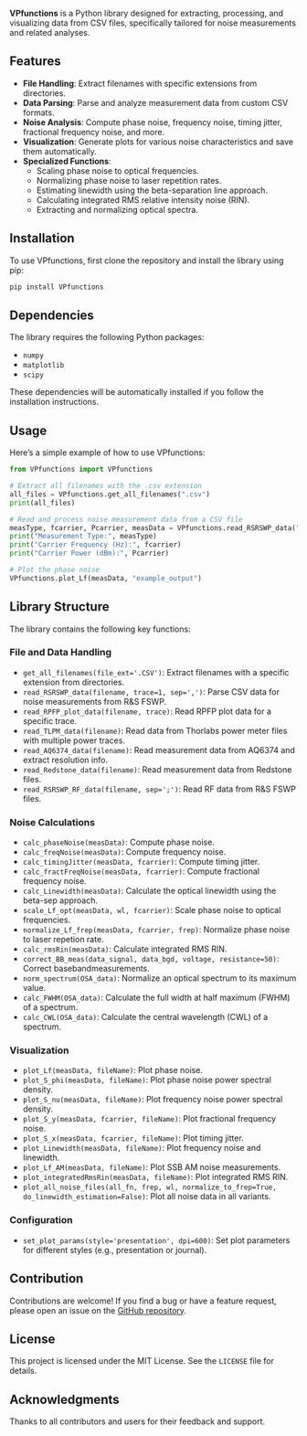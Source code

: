 **VPfunctions** is a Python library designed for extracting, processing, and visualizing data from CSV files, specifically tailored for noise measurements and related analyses.

## Features

- **File Handling**: Extract filenames with specific extensions from directories.
- **Data Parsing**: Parse and analyze measurement data from custom CSV formats.
- **Noise Analysis**: Compute phase noise, frequency noise, timing jitter, fractional frequency noise, and more.
- **Visualization**: Generate plots for various noise characteristics and save them automatically.
- **Specialized Functions**:
  - Scaling phase noise to optical frequencies.
  - Normalizing phase noise to laser repetition rates.
  - Estimating linewidth using the beta-separation line approach.
  - Calculating integrated RMS relative intensity noise (RIN).
  - Extracting and normalizing optical spectra.

## Installation

To use VPfunctions, first clone the repository and install the library using pip:

```bash
pip install VPfunctions
```

## Dependencies

The library requires the following Python packages:

- `numpy`
- `matplotlib`
- `scipy`

These dependencies will be automatically installed if you follow the installation instructions.

## Usage

Here’s a simple example of how to use VPfunctions:

```python
from VPfunctions import VPfunctions

# Extract all filenames with the .csv extension
all_files = VPfunctions.get_all_filenames(".csv")
print(all_files)

# Read and process noise measurement data from a CSV file
measType, fcarrier, Pcarrier, measData = VPfunctions.read_RSRSWP_data("example.csv")
print("Measurement Type:", measType)
print("Carrier Frequency (Hz):", fcarrier)
print("Carrier Power (dBm):", Pcarrier)

# Plot the phase noise
VPfunctions.plot_Lf(measData, "example_output")
```

## Library Structure

The library contains the following key functions:

### File and Data Handling

- `get_all_filenames(file_ext='.CSV')`: Extract filenames with a specific extension from directories.
- `read_RSRSWP_data(filename, trace=1, sep=',')`: Parse CSV data for noise measurements from R&S FSWP.
- `read_RPFP_plot_data(filename, trace)`: Read RPFP plot data for a specific trace.
- `read_TLPM_data(filename)`: Read data from Thorlabs power meter files with multiple power traces.
- `read_AQ6374_data(filename)`: Read measurement data from AQ6374 and extract resolution info.
- `read_Redstone_data(filename)`: Read measurement data from Redstone files.
- `read_RSRSWP_RF_data(filename, sep=';')`: Read RF data from R&S FSWP files.

### Noise Calculations

- `calc_phaseNoise(measData)`: Compute phase noise.
- `calc_freqNoise(measData)`: Compute frequency noise.
- `calc_timingJitter(measData, fcarrier)`: Compute timing jitter.
- `calc_fractFreqNoise(measData, fcarrier)`: Compute fractional frequency noise.
- `calc_Linewidth(measData)`: Calculate the optical linewidth using the beta-sep approach.
- `scale_Lf_opt(measData, wl, fcarrier)`: Scale phase noise to optical frequencies.
- `normalize_Lf_frep(measData, fcarrier, frep)`: Normalize phase noise to laser repetion rate.
- `calc_rmsRin(measData)`: Calculate integrated RMS RIN.
- `correct_BB_meas(data_signal, data_bgd, voltage, resistance=50)`: Correct basebandmeasurements.
- `norm_spectrum(OSA_data)`: Normalize an optical spectrum to its maximum value.
- `calc_FWHM(OSA_data)`: Calculate the full width at half maximum (FWHM) of a spectrum.
- `calc_CWL(OSA_data)`: Calculate the central wavelength (CWL) of a spectrum.

### Visualization

- `plot_Lf(measData, fileName)`: Plot phase noise.
- `plot_S_phi(measData, fileName)`: Plot phase noise power spectral density.
- `plot_S_nu(measData, fileName)`: Plot frequency noise power spectral density.
- `plot_S_y(measData, fcarrier, fileName)`: Plot fractional frequency noise.
- `plot_S_x(measData, fcarrier, fileName)`: Plot timing jitter.
- `plot_Linewidth(measData, fileName)`: Plot frequency noise and linewidth.
- `plot_Lf_AM(measData, fileName)`: Plot SSB AM noise measurements.
- `plot_integratedRmsRin(measData, fileName)`: Plot integrated RMS RIN.
- `plot_all_noise_files(all_fn, frep, wl, normalize_to_frep=True, do_linewidth_estimation=False)`: Plot all noise data in all variants.

### Configuration

- `set_plot_params(style='presentation', dpi=600)`: Set plot parameters for different styles (e.g., presentation or journal).

## Contribution

Contributions are welcome! If you find a bug or have a feature request, please open an issue on the [GitHub repository](https://github.com/yourusername/VPfunctions).

## License

This project is licensed under the MIT License. See the `LICENSE` file for details.

## Acknowledgments

Thanks to all contributors and users for their feedback and support.


